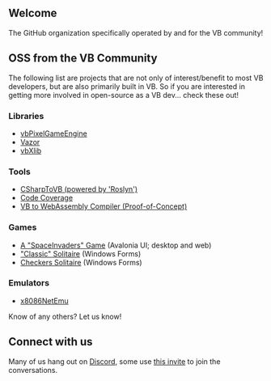 ## Welcome
The GitHub organization specifically operated by and for the VB community!

## OSS from the VB Community
The following list are projects that are not only of interest/benefit to most VB developers, but are also primarily built in VB. So if you are interested in getting more involved in open-source as a VB dev... check these out!

### Libraries

- [vbPixelGameEngine](https://github.com/DualBrain/vbPixelGameEngine)
- [Vazor](https://github.com/VBAndCs/Vazor)
- [vbXlib](https://github.com/Dualbrain/vbXlib)

### Tools

- [CSharpToVB (powered by 'Roslyn')](https://github.com/paul1956/CSharpToVB)
- [Code Coverage](https://github.com/paul1956/Code-Coverage)
- [VB to WebAssembly Compiler (Proof-of-Concept)](https://github.com/biocad-cloud/data.ts/releases/tag/v0.5.136-alpha)

### Games

- [A "SpaceInvaders" Game](https://github.com/CoolCoderSuper/SpaceInvaders) (Avalonia UI; desktop and web)
- ["Classic" Solitaire](https://github.com/DualBrain/Solitaire) (Windows Forms)
- [Checkers Solitaire](https://github.com/DualBrain/CheckersSolitaire) (Windows Forms)

### Emulators

- [x8086NetEmu](https://github.com/morphx666/x8086NetEmu)

Know of any others? Let us know!

## Connect with us

Many of us hang out on [Discord](https://discord.gg/Y8EH5fF6WG), some use [this invite](https://discord.gg/Y8EH5fF6WG) to join the conversations.

<!--

**Here are some ideas to get you started:**

🙋‍♀️ A short introduction - what is your organization all about?
🌈 Contribution guidelines - how can the community get involved?
👩‍💻 Useful resources - where can the community find your docs? Is there anything else the community should know?
🍿 Fun facts - what does your team eat for breakfast?
🧙 Remember, you can do mighty things with the power of [Markdown](https://docs.github.com/github/writing-on-github/getting-started-with-writing-and-formatting-on-github/basic-writing-and-formatting-syntax)
-->
